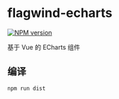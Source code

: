 # flagwind-echarts

[![NPM version](https://img.shields.io/npm/v/flagwind-echarts.svg?style=flat)](https://www.npmjs.com/package/flagwind-echarts)

 基于 Vue 的 ECharts 组件

## 编译

``` sh
npm run dist
```
